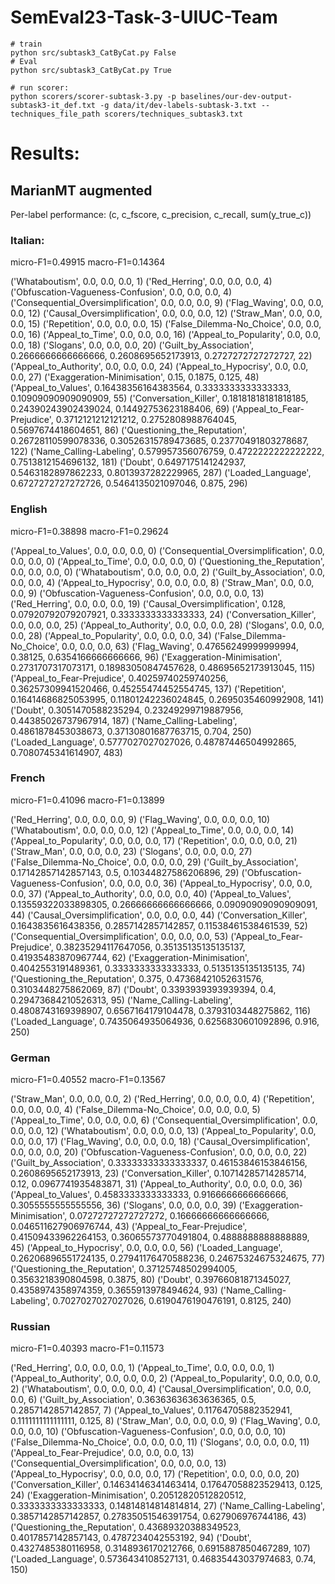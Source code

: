 # SemEval23-Task-3-UIUC-Team


```
# train
python src/subtask3_CatByCat.py False
# Eval
python src/subtask3_CatByCat.py True

# run scorer:
python scorers/scorer-subtask-3.py -p baselines/our-dev-output-subtask3-it_def.txt -g data/it/dev-labels-subtask-3.txt --techniques_file_path scorers/techniques_subtask3.txt

```

# Results: 

## MarianMT augmented
Per-label performance: (c, c_fscore, c_precision, c_recall, sum(y_true_c))

### Italian:

micro-F1=0.49915       macro-F1=0.14364

('Whataboutism', 0.0, 0.0, 0.0, 1)
('Red_Herring', 0.0, 0.0, 0.0, 4)
('Obfuscation-Vagueness-Confusion', 0.0, 0.0, 0.0, 4)
('Consequential_Oversimplification', 0.0, 0.0, 0.0, 9)
('Flag_Waving', 0.0, 0.0, 0.0, 12)
('Causal_Oversimplification', 0.0, 0.0, 0.0, 12)
('Straw_Man', 0.0, 0.0, 0.0, 15)
('Repetition', 0.0, 0.0, 0.0, 15)
('False_Dilemma-No_Choice', 0.0, 0.0, 0.0, 16)
('Appeal_to_Time', 0.0, 0.0, 0.0, 16)
('Appeal_to_Popularity', 0.0, 0.0, 0.0, 18)
('Slogans', 0.0, 0.0, 0.0, 20)
('Guilt_by_Association', 0.2666666666666666, 0.2608695652173913, 0.2727272727272727, 22)
('Appeal_to_Authority', 0.0, 0.0, 0.0, 24)
('Appeal_to_Hypocrisy', 0.0, 0.0, 0.0, 27)
('Exaggeration-Minimisation', 0.15, 0.1875, 0.125, 48)
('Appeal_to_Values', 0.16438356164383564, 0.3333333333333333, 0.10909090909090909, 55)
('Conversation_Killer', 0.18181818181818185, 0.24390243902439024, 0.14492753623188406, 69)
('Appeal_to_Fear-Prejudice', 0.3712121212121212, 0.2752808988764045, 0.5697674418604651, 86)
('Questioning_the_Reputation', 0.26728110599078336, 0.30526315789473685, 0.23770491803278687, 122)
('Name_Calling-Labeling', 0.579957356076759, 0.4722222222222222, 0.7513812154696132, 181)
('Doubt', 0.6497175141242937, 0.5463182897862233, 0.8013937282229965, 287)
('Loaded_Language', 0.6727272727272726, 0.5464135021097046, 0.875, 296)

### English

micro-F1=0.38898       macro-F1=0.29624

('Appeal_to_Values', 0.0, 0.0, 0.0, 0)
('Consequential_Oversimplification', 0.0, 0.0, 0.0, 0)
('Appeal_to_Time', 0.0, 0.0, 0.0, 0)
('Questioning_the_Reputation', 0.0, 0.0, 0.0, 0)
('Whataboutism', 0.0, 0.0, 0.0, 2)
('Guilt_by_Association', 0.0, 0.0, 0.0, 4)
('Appeal_to_Hypocrisy', 0.0, 0.0, 0.0, 8)
('Straw_Man', 0.0, 0.0, 0.0, 9)
('Obfuscation-Vagueness-Confusion', 0.0, 0.0, 0.0, 13)
('Red_Herring', 0.0, 0.0, 0.0, 19)
('Causal_Oversimplification', 0.128, 0.07920792079207921, 0.3333333333333333, 24)
('Conversation_Killer', 0.0, 0.0, 0.0, 25)
('Appeal_to_Authority', 0.0, 0.0, 0.0, 28)
('Slogans', 0.0, 0.0, 0.0, 28)
('Appeal_to_Popularity', 0.0, 0.0, 0.0, 34)
('False_Dilemma-No_Choice', 0.0, 0.0, 0.0, 63)
('Flag_Waving', 0.47656249999999994, 0.38125, 0.6354166666666666, 96)
('Exaggeration-Minimisation', 0.2731707317073171, 0.18983050847457628, 0.48695652173913045, 115)
('Appeal_to_Fear-Prejudice', 0.40259740259740256, 0.36257309941520466, 0.45255474452554745, 137)
('Repetition', 0.16414686825053995, 0.11801242236024845, 0.2695035460992908, 141)
('Doubt', 0.3051470588235294, 0.23249299719887956, 0.44385026737967914, 187)
('Name_Calling-Labeling', 0.4861878453038673, 0.37130801687763715, 0.704, 250)
('Loaded_Language', 0.5777027027027026, 0.48787446504992865, 0.7080745341614907, 483)


### French

micro-F1=0.41096       macro-F1=0.13899

('Red_Herring', 0.0, 0.0, 0.0, 9)
('Flag_Waving', 0.0, 0.0, 0.0, 10)
('Whataboutism', 0.0, 0.0, 0.0, 12)
('Appeal_to_Time', 0.0, 0.0, 0.0, 14)
('Appeal_to_Popularity', 0.0, 0.0, 0.0, 17)
('Repetition', 0.0, 0.0, 0.0, 21)
('Straw_Man', 0.0, 0.0, 0.0, 23)
('Slogans', 0.0, 0.0, 0.0, 27)
('False_Dilemma-No_Choice', 0.0, 0.0, 0.0, 29)
('Guilt_by_Association', 0.17142857142857143, 0.5, 0.10344827586206896, 29)
('Obfuscation-Vagueness-Confusion', 0.0, 0.0, 0.0, 36)
('Appeal_to_Hypocrisy', 0.0, 0.0, 0.0, 37)
('Appeal_to_Authority', 0.0, 0.0, 0.0, 40)
('Appeal_to_Values', 0.13559322033898305, 0.26666666666666666, 0.09090909090909091, 44)
('Causal_Oversimplification', 0.0, 0.0, 0.0, 44)
('Conversation_Killer', 0.1643835616438356, 0.2857142857142857, 0.11538461538461539, 52)
('Consequential_Oversimplification', 0.0, 0.0, 0.0, 53)
('Appeal_to_Fear-Prejudice', 0.38235294117647056, 0.35135135135135137, 0.41935483870967744, 62)
('Exaggeration-Minimisation', 0.4042553191489361, 0.3333333333333333, 0.5135135135135135, 74)
('Questioning_the_Reputation', 0.375, 0.47368421052631576, 0.3103448275862069, 87)
('Doubt', 0.3393939393939394, 0.4, 0.29473684210526313, 95)
('Name_Calling-Labeling', 0.4808743169398907, 0.6567164179104478, 0.3793103448275862, 116)
('Loaded_Language', 0.7435064935064936, 0.6256830601092896, 0.916, 250)

### German

micro-F1=0.40552       macro-F1=0.13567

('Straw_Man', 0.0, 0.0, 0.0, 2)
('Red_Herring', 0.0, 0.0, 0.0, 4)
('Repetition', 0.0, 0.0, 0.0, 4)
('False_Dilemma-No_Choice', 0.0, 0.0, 0.0, 5)
('Appeal_to_Time', 0.0, 0.0, 0.0, 6)
('Consequential_Oversimplification', 0.0, 0.0, 0.0, 12)
('Whataboutism', 0.0, 0.0, 0.0, 13)
('Appeal_to_Popularity', 0.0, 0.0, 0.0, 17)
('Flag_Waving', 0.0, 0.0, 0.0, 18)
('Causal_Oversimplification', 0.0, 0.0, 0.0, 20)
('Obfuscation-Vagueness-Confusion', 0.0, 0.0, 0.0, 22)
('Guilt_by_Association', 0.33333333333333337, 0.46153846153846156, 0.2608695652173913, 23)
('Conversation_Killer', 0.10714285714285714, 0.12, 0.0967741935483871, 31)
('Appeal_to_Authority', 0.0, 0.0, 0.0, 36)
('Appeal_to_Values', 0.4583333333333333, 0.9166666666666666, 0.3055555555555556, 36)
('Slogans', 0.0, 0.0, 0.0, 39)
('Exaggeration-Minimisation', 0.07272727272727272, 0.16666666666666666, 0.046511627906976744, 43)
('Appeal_to_Fear-Prejudice', 0.41509433962264153, 0.36065573770491804, 0.4888888888888889, 45)
('Appeal_to_Hypocrisy', 0.0, 0.0, 0.0, 56)
('Loaded_Language', 0.26206896551724135, 0.27941176470588236, 0.24675324675324675, 77)
('Questioning_the_Reputation', 0.37125748502994005, 0.3563218390804598, 0.3875, 80)
('Doubt', 0.39766081871345027, 0.4358974358974359, 0.3655913978494624, 93)
('Name_Calling-Labeling', 0.7027027027027026, 0.6190476190476191, 0.8125, 240)

### Russian

micro-F1=0.40393       macro-F1=0.11573

('Red_Herring', 0.0, 0.0, 0.0, 1)
('Appeal_to_Time', 0.0, 0.0, 0.0, 1)
('Appeal_to_Authority', 0.0, 0.0, 0.0, 2)
('Appeal_to_Popularity', 0.0, 0.0, 0.0, 2)
('Whataboutism', 0.0, 0.0, 0.0, 4)
('Causal_Oversimplification', 0.0, 0.0, 0.0, 6)
('Guilt_by_Association', 0.36363636363636365, 0.5, 0.2857142857142857, 7)
('Appeal_to_Values', 0.11764705882352941, 0.1111111111111111, 0.125, 8)
('Straw_Man', 0.0, 0.0, 0.0, 9)
('Flag_Waving', 0.0, 0.0, 0.0, 10)
('Obfuscation-Vagueness-Confusion', 0.0, 0.0, 0.0, 10)
('False_Dilemma-No_Choice', 0.0, 0.0, 0.0, 11)
('Slogans', 0.0, 0.0, 0.0, 11)
('Appeal_to_Fear-Prejudice', 0.0, 0.0, 0.0, 13)
('Consequential_Oversimplification', 0.0, 0.0, 0.0, 13)
('Appeal_to_Hypocrisy', 0.0, 0.0, 0.0, 17)
('Repetition', 0.0, 0.0, 0.0, 20)
('Conversation_Killer', 0.14634146341463414, 0.17647058823529413, 0.125, 24)
('Exaggeration-Minimisation', 0.20512820512820512, 0.3333333333333333, 0.14814814814814814, 27)
('Name_Calling-Labeling', 0.3857142857142857, 0.27835051546391754, 0.627906976744186, 43)
('Questioning_the_Reputation', 0.43689320388349523, 0.4017857142857143, 0.4787234042553192, 94)
('Doubt', 0.4327485380116958, 0.3148936170212766, 0.6915887850467289, 107)
('Loaded_Language', 0.5736434108527131, 0.46835443037974683, 0.74, 150)